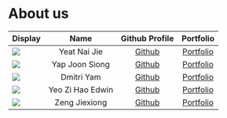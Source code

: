 # About us

Display | Name | Github Profile | Portfolio 
--------|:----:|:--------------:|:---------:
![](https://via.placeholder.com/100.png?text=Photo) | Yeat Nai Jie | [Github](https://github.com/naijie2108) | [Portfolio](team/naijie2108.md)
![](https://via.placeholder.com/100.png?text=Photo) | Yap Joon Siong | [Github](https://github.com/yapjoonsiong) | [Portfolio](team/yapjoonsiong.md)
![](https://via.placeholder.com/100.png?text=Photo) | Dmitri Yam | [Github](https://github.com/) | [Portfolio](docs/team/johndoe.md)
![](https://via.placeholder.com/100.png?text=Photo) | Yeo Zi Hao Edwin | [Github](https://github.com/yzhedwin) | [Portfolio](team/yzhedwin.md)
![](https://via.placeholder.com/100.png?text=Photo) | Zeng Jiexiong | [Github](https://github.com/jiexiong-zeng) | [Portfolio](team/jiexiong-zeng.md)
